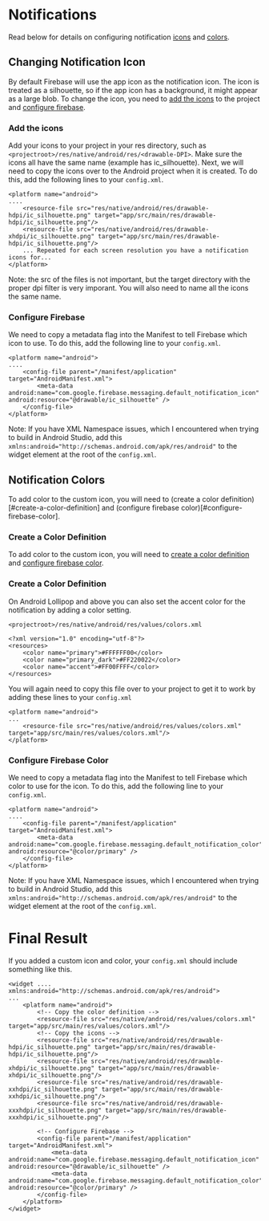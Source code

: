 # Notifications

Read below for details on configuring notification [icons](#changing-notification-icon) and [colors](#notification-colors).

## Changing Notification Icon
By default Firebase will use the app icon as the notification icon.  The icon is treated as a silhouette, so if the app icon has a background, it might appear as a large blob.  To change the icon, you need to [add the icons](#add-the-icons) to the project and [configure firebase](#configure-firebase).

### Add the icons
Add your icons to your project in your res directory, such as `<projectroot>/res/native/android/res/<drawable-DPI>`.  Make sure the icons all have the same name (example has ic_silhouette).  Next, we will need to copy the icons over to the Android project when it is created.  To do this, add the following lines to your `config.xml`.
```
<platform name="android">
....
    <resource-file src="res/native/android/res/drawable-hdpi/ic_silhouette.png" target="app/src/main/res/drawable-hdpi/ic_silhouette.png"/>
    <resource-file src="res/native/android/res/drawable-xhdpi/ic_silhouette.png" target="app/src/main/res/drawable-hdpi/ic_silhouette.png"/>
    ... Repeated for each screen resolution you have a notification icons for...
</platform>
```
Note: the src of the files is not important, but the target directory with the proper dpi filter is very imporant.  You will also need to name all the icons the same name.

### Configure Firebase
We need to copy a metadata flag into the Manifest to tell Firebase which icon to use.  To do this, add the following line to your `config.xml`.
```
<platform name="android">
....
    <config-file parent="/manifest/application" target="AndroidManifest.xml">
        <meta-data android:name="com.google.firebase.messaging.default_notification_icon" android:resource="@drawable/ic_silhouette" />
    </config-file>
</platform>
```
Note: If you have XML Namespace issues, which I encountered when trying to build in Android Studio, add this `xmlns:android="http://schemas.android.com/apk/res/android"` to the widget element at the root of the `config.xml`.

## Notification Colors

To add color to the custom icon, you will need to (create a color definition)[#create-a-color-definition] and (configure firebase color)[#configure-firebase-color].

### Create a Color Definition
To add color to the custom icon, you will need to [create a color definition](#create-a-color-definition) and [configure firebase color](#configure-firebase-color).

### Create a Color Definition
On Android Lollipop and above you can also set the accent color for the notification by adding a color setting.

`<projectroot>/res/native/android/res/values/colors.xml`
```
<?xml version="1.0" encoding="utf-8"?>
<resources>
    <color name="primary">#FFFFFF00</color>
    <color name="primary_dark">#FF220022</color>
    <color name="accent">#FF00FFFF</color>
</resources>
```

You will again need to copy this file over to your project to get it to work by adding these lines to your `config.xml`
```
<platform name="android">
...
    <resource-file src="res/native/android/res/values/colors.xml" target="app/src/main/res/values/colors.xml"/>
</platform>
```

### Configure Firebase Color
We need to copy a metadata flag into the Manifest to tell Firebase which color to use for the icon.  To do this, add the following line to your `config.xml`.
```
<platform name="android">
....
    <config-file parent="/manifest/application" target="AndroidManifest.xml">
        <meta-data android:name="com.google.firebase.messaging.default_notification_color" android:resource="@color/primary" />
    </config-file>
</platform>
```
Note: If you have XML Namespace issues, which I encountered when trying to build in Android Studio, add this `xmlns:android="http://schemas.android.com/apk/res/android"` to the widget element at the root of the `config.xml`.

# Final Result

If you added a custom icon and color, your `config.xml` should include something like this.

```
<widget .... xmlns:android="http://schemas.android.com/apk/res/android">
...
    <platform name="android">
        <!-- Copy the color definition -->
        <resource-file src="res/native/android/res/values/colors.xml" target="app/src/main/res/values/colors.xml"/>
        <!-- Copy the icons -->
        <resource-file src="res/native/android/res/drawable-hdpi/ic_silhouette.png" target="app/src/main/res/drawable-hdpi/ic_silhouette.png"/>
        <resource-file src="res/native/android/res/drawable-xhdpi/ic_silhouette.png" target="app/src/main/res/drawable-xhdpi/ic_silhouette.png"/>
        <resource-file src="res/native/android/res/drawable-xxhdpi/ic_silhouette.png" target="app/src/main/res/drawable-xxhdpi/ic_silhouette.png"/>
        <resource-file src="res/native/android/res/drawable-xxxhdpi/ic_silhouette.png" target="app/src/main/res/drawable-xxxhdpi/ic_silhouette.png"/>

        <!-- Configure Firebase -->
        <config-file parent="/manifest/application" target="AndroidManifest.xml">
            <meta-data android:name="com.google.firebase.messaging.default_notification_icon" android:resource="@drawable/ic_silhouette" />
            <meta-data android:name="com.google.firebase.messaging.default_notification_color" android:resource="@color/primary" />
        </config-file>
    </platform>
</widget>
```
